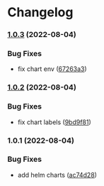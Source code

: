 # Changelog


### [1.0.3](https://github.com/muhlba91/pdns-container/compare/chart/auth/v1.0.2...chart/auth/v1.0.3) (2022-08-04)


### Bug Fixes

* fix chart env ([67263a3](https://github.com/muhlba91/pdns-container/commit/67263a380729b91f9c4325c90b8b915b5c6217d8))

### [1.0.2](https://github.com/muhlba91/pdns-container/compare/chart/auth/v1.0.1...chart/auth/v1.0.2) (2022-08-04)


### Bug Fixes

* fix chart labels ([9bd9f81](https://github.com/muhlba91/pdns-container/commit/9bd9f81ebff6be521eb06547724640165eec8bcd))

### 1.0.1 (2022-08-04)


### Bug Fixes

* add helm charts ([ac74d28](https://github.com/muhlba91/pdns-container/commit/ac74d2804fa522b61b7011544dc909a658ae7e18))
